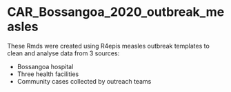 # CAR_Bossangoa_2020_outbreak_measles

These Rmds were created using R4epis measles outbreak templates to clean and analyse data from 3 sources:

- Bossangoa hospital
- Three health facilities
- Community cases collected by outreach teams
